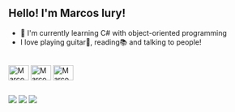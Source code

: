 ## Hello! I'm Marcos Iury!

- 📖 I'm currently learning C# with object-oriented programming
- I love playing guitar🎸, reading📚 and talking to people!

<div style="display: inline_block"><br>
  <img align="center" alt="Marcos-Csharp" height="30" width="40" src="https://cdn.jsdelivr.net/gh/devicons/devicon/icons/csharp/csharp-original.svg">
  <img align="center" alt="Marcos-C" height="30" width="40" src="https://cdn.jsdelivr.net/gh/devicons/devicon/icons/c/c-original.svg">
  <img align="center" alt="Marcos-Git" height="30" width="40" src="https://cdn.jsdelivr.net/gh/devicons/devicon/icons/git/git-plain.svg">
</div>

##

<div> 
  <a href="https://instagram.com/MarcosLobinho" target="_blank"><img src="https://img.shields.io/badge/-Instagram-%23E4405F?style=for-the-badge&logo=instagram&logoColor=white" target="_blank"></a>
  <a href = "mailto:marcosiuryprogramador@gmail.com"><img src="https://img.shields.io/badge/-Gmail-%23333?style=for-the-badge&logo=gmail&logoColor=white" target="_blank"></a>
  <a href="https://www.linkedin.com/in/marcos-iury-6b9824264/" target="_blank"><img src="https://img.shields.io/badge/-LinkedIn-%230077B5?style=for-the-badge&logo=linkedin&logoColor=white" target="_blank"></a> 
  
</div>
